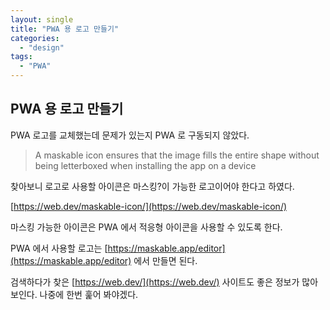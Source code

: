 ```yaml
---
layout: single
title: "PWA 용 로고 만들기"
categories:
  - "design"
tags:
  - "PWA"
---
```


## PWA 용 로고 만들기

PWA 로고를 교체했는데 문제가 있는지 PWA 로 구동되지 않았다.

> A maskable icon ensures that the image fills the entire shape without being letterboxed when installing the app on a device

찾아보니 로고로 사용할 아이콘은 마스킹?이 가능한 로고이어야 한다고 하였다.

[https://web.dev/maskable-icon/](https://web.dev/maskable-icon/)

마스킹 가능한 아이콘은 PWA 에서 적응형 아이콘을 사용할 수 있도록 한다.

PWA 에서 사용할 로고는 [https://maskable.app/editor](https://maskable.app/editor) 에서 만들면 된다.

검색하다가 찾은 [https://web.dev/](https://web.dev/) 사이트도 좋은 정보가 많아 보인다. 나중에 한번 훑어 봐야겠다.
